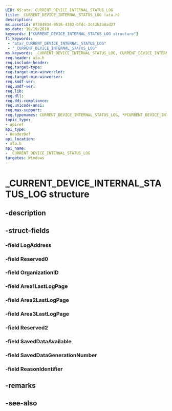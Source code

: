 ```yaml
---
UID: NS:ata._CURRENT_DEVICE_INTERNAL_STATUS_LOG
title: _CURRENT_DEVICE_INTERNAL_STATUS_LOG (ata.h)
description: 
ms.assetid: 67384834-9516-4302-bfdc-3c43b2a8ad27
ms.date: 10/19/2018
keywords: ["CURRENT_DEVICE_INTERNAL_STATUS_LOG structure"]
f1_keywords:
 - "ata/_CURRENT_DEVICE_INTERNAL_STATUS_LOG"
 - "_CURRENT_DEVICE_INTERNAL_STATUS_LOG"
ms.keywords: _CURRENT_DEVICE_INTERNAL_STATUS_LOG, CURRENT_DEVICE_INTERNAL_STATUS_LOG, *PCURRENT_DEVICE_INTERNAL_STATUS_LOG, 
req.header: ata.h
req.include-header:
req.target-type:
req.target-min-winverclnt:
req.target-min-winversvr:
req.kmdf-ver:
req.umdf-ver:
req.lib:
req.dll:
req.ddi-compliance:
req.unicode-ansi:
req.max-support:
req.typenames: CURRENT_DEVICE_INTERNAL_STATUS_LOG, *PCURRENT_DEVICE_INTERNAL_STATUS_LOG
topic_type: 
- apiref
api_type: 
- HeaderDef
api_location: 
- ata.h
api_name: 
- _CURRENT_DEVICE_INTERNAL_STATUS_LOG
targetos: Windows
---
```


# _CURRENT_DEVICE_INTERNAL_STATUS_LOG structure

## -description


## -struct-fields

### -field LogAddress
 
### -field Reserved0
 
### -field OrganizationID
 
### -field Area1LastLogPage
 
### -field Area2LastLogPage
 
### -field Area3LastLogPage
 
### -field Reserved2
 
### -field SavedDataAvailable
 
### -field SavedDataGenerationNumber
 
### -field ReasonIdentifier
 

## -remarks

## -see-also
